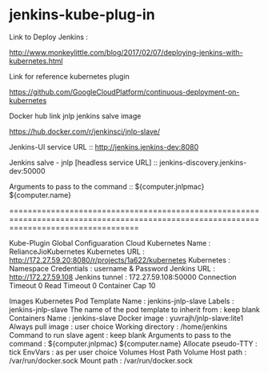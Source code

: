 # jenkins-kube-plug-in


Link to Deploy Jenkins :

http://www.monkeylittle.com/blog/2017/02/07/deploying-jenkins-with-kubernetes.html

Link for reference kubernetes plugin

https://github.com/GoogleCloudPlatform/continuous-deployment-on-kubernetes

Docker hub link jnlp jenkins salve image 

https://hub.docker.com/r/jenkinsci/jnlp-slave/


Jenkins-UI service URL ::  http://jenkins.jenkins-dev:8080

Jenkins salve - jnlp [headless service URL] :: jenkins-discovery.jenkins-dev:50000

Arguments to pass to the command :: ${computer.jnlpmac} ${computer.name}

========================================================================================================================================

Kube-Plugin Global Configuaration
Cloud
Kubernetes
Name : RelianceJioKubernetes
Kubernetes URL : http://172.27.59.20:8080/r/projects/1a622/kubernetes
Kubernetes : Namespace 
Credentials : username & Password
Jenkins URL : http://172.27.59.108
Jenkins tunnel : 172.27.59.108:50000
Connection Timeout 0
Read Timeout  0
Container Cap 10

Images
Kubernetes Pod Template
Name : jenkins-jnlp-slave
Labels : jenkins-jnlp-slave
The name of the pod template to inherit from : keep blank
Containers
Name : jenkins-slave
Docker image : yuvrajh/jnlp-slave:lite1
Always pull image : user choice
Working directory : /home/jenkins
Command to run slave agent : keep blank
Arguments to pass to the command : ${computer.jnlpmac} ${computer.name}
Allocate pseudo-TTY : tick
EnvVars : as per user choice
Volumes
Host Path Volume
Host path : /var/run/docker.sock
Mount path : /var/run/docker.sock

